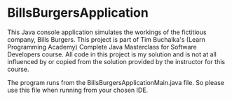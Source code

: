 # BillsBurgersApplication
This Java console application simulates the workings of the fictitious company, Bills Burgers. This project is part of Tim Buchalka's (Learn Programming Academy) Complete Java Masterclass for Software Developers course.  All code in this project is my solution and is not at all influenced by or copied from the solution provided by the instructor for this course. 

The program runs from the BillsBurgersApplicationMain.java file. So please use this file when running from your chosen IDE.
